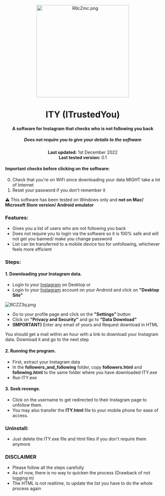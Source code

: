 <center>
    <p align="center"><a target="_blank" href="https://www.instagram.com/jj4giya"><img src="https://i.lensdump.com/i/R6cZmc.png" alt="R6cZmc.png" border="0" width="300"/></a></p>
    <h1 align="center">ITY (ITrustedYou)</h1>
    <h4 align="center">A software for <strong>Instagram</strong> that checks who is not following you back</h4>
    <h5 align="center">Does not require you to give your details to the software</h5>
    <p align="center">
        <strong>Last updated:</strong> 1st December 2022<br>
        <strong>Last tested version:</strong> 0.1
    </p> 
</center>

#### Important checks before clicking on the software:

0. Check that you're on WiFi since downloading your data MIGHT take a lot of Internet
1. Reset your password if you don't remember it

:warning: This software has been tested on Windows only and **not on Mac/ Microsoft Store version/ Android emulator**

### Features:

- Gives you a list of users who are not following you back
- Does not require you to login via the software so it is 100% safe and will not get you banned/ make you change password
- List can be transferred to a mobile device too for unfollowing, whichever feels more efficient

### Steps:

#### 1. Downloading your Instagram data.
- Login to your [Instagram](https://www.instagram.com) on Desktop
or
- Login to your [Instagram](https://www.instagram.com) account on your Android and click on **"Desktop Site"**
<img src="https://i1.lensdump.com/i/RCZZ3q.png" alt="RCZZ3q.png" border="0" />

- Go to your profile page and click on the **"Settings"** button
- Click on **"Privacy and Security"** and go to **"Data Download"**
- **(IMPORTANT)** Enter any email of yours and Request download in HTML 

You should get a mail within an hour with a link to download your Instagram data. Download it and go to the next step

#### 2. Running the program.
- First, extract your Instagram data
- In the **followers_and_following** folder, copy **followers.html** and **following.html** to the same folder where you have downloaded ITY.exe
- Run ITY.exe

#### 3. Seek revenge.
- Click on the username to get redirected to their Instagram page to unfollow them.
- You may also transfer the **ITY.html** file to your mobile phone for ease of access.
  
### Uninstall:

- Just delete the ITY.exe file and html files if you don't require them anymore

### DISCLAIMER

- Please follow all the steps carefully
- As of now, there is no way to quicken the process (Drawback of not logging in)
- The HTML is not realtime, to update the list you have to do the whole process again

